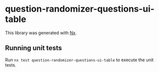 # question-randomizer-questions-ui-table

This library was generated with [Nx](https://nx.dev).

## Running unit tests

Run `nx test question-randomizer-questions-ui-table` to execute the unit tests.
